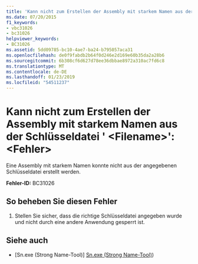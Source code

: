 ```yaml
---
title: 'Kann nicht zum Erstellen der Assembly mit starkem Namen aus der Schlüsseldatei &#39; &lt;Filename&gt;&#39;: &lt;Fehler&gt;'
ms.date: 07/20/2015
f1_keywords:
- vbc31026
- bc31026
helpviewer_keywords:
- BC31026
ms.assetid: 5dd09785-bc10-4ae7-ba24-b795057aca31
ms.openlocfilehash: de0f9fabdb2b64f0d246e2d169e60b35da2a28b6
ms.sourcegitcommit: 6b308cf6d627d78ee36dbbae8972a310ac7fd6c8
ms.translationtype: MT
ms.contentlocale: de-DE
ms.lasthandoff: 01/23/2019
ms.locfileid: "54511237"
---
```

# <a name="unable-to-create-strong-named-assembly-from-key-file-39ltfilenamegt39-lterrorgt"></a>Kann nicht zum Erstellen der Assembly mit starkem Namen aus der Schlüsseldatei &#39; &lt;Filename&gt;&#39;: &lt;Fehler&gt;
Eine Assembly mit starkem Namen konnte nicht aus der angegebenen Schlüsseldatei erstellt werden.  
  
 **Fehler-ID:** BC31026  
  
## <a name="to-correct-this-error"></a>So beheben Sie diesen Fehler  
  
1.  Stellen Sie sicher, dass die richtige Schlüsseldatei angegeben wurde und nicht durch eine andere Anwendung gesperrt ist.  
  
## <a name="see-also"></a>Siehe auch
- [Sn.exe (Strong Name-Tool)] [Sn.exe (Strong Name-Tool)](../../../framework/tools/sn-exe-strong-name-tool.md))
